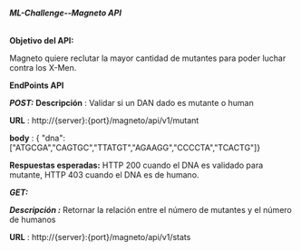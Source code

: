 ###### **ML-Challenge--Magneto API**

**Objetivo del API:**

Magneto quiere reclutar la mayor cantidad de mutantes para poder luchar contra los X-Men.

**EndPoints API**

**_POST:_**
**Descripción** : Validar si un DAN dado es mutante o human

**URL**         : http://{server}:{port}/magneto/api/v1/mutant

**body**        : { "dna":["ATGCGA","CAGTGC","TTATGT","AGAAGG","CCCCTA","TCACTG"]}

**Respuestas esperadas:** HTTP 200 cuando el DNA es validado para mutante, HTTP 403 cuando el DNA es de humano.


**_GET:_**

**_Descripción :_** Retornar la relación entre el número de mutantes y el número de humanos

**URL**        : http://{server}:{port}/magneto/api/v1/stats
